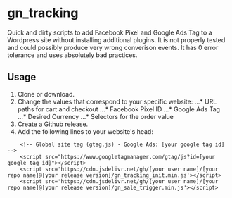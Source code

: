 # gn_tracking
Quick and dirty scripts to add Facebook Pixel and Google Ads Tag to a Wordpress site without installing additional plugins.
It is not properly tested and could possibly produce very wrong converison events.
It has 0 error tolerance and uses absolutely bad practices.

## Usage
1. Clone or download.
2. Change the values that correspond to your specific website:
...* URL paths for cart and checkout
...* Facebook Pixel ID
...* Google Ads Tag 
...* Desired Currency
...* Selectors for the order value
3. Create a Github release.
4. Add the following lines to your website's head:
```
	<!-- Global site tag (gtag.js) - Google Ads: [your google tag id] -->
	<script src="https://www.googletagmanager.com/gtag/js?id=[your google tag id]"></script>
	<script src='https://cdn.jsdelivr.net/gh/[your user name]/[your repo name]@[your release version]/gn_tracking_init.min.js'></script>
	<script src='https://cdn.jsdelivr.net/gh/[your user name]/[your repo name]@[your release version]/gn_sale_trigger.min.js'></script>
  ```
